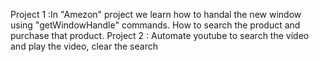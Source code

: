 Project 1 :In "Amezon" project we learn how to handal the new window using "getWindowHandle" commands. How to search the product and purchase that product.
Project 2 : Automate youtube to search the video and play the video, clear the search   
